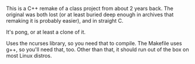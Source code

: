 
This is a C++ remake of a class project from about 2 years back. The original 
was both lost (or at least buried deep enough in archives that remaking it is
probably easier), and in straight C. 

It's pong, or at least a clone of it.

Uses the ncurses library, so you need that to compile. The Makefile uses g++,
so you'll need that, too. Other than that, it should run out of the box on 
most Linux distros. 
